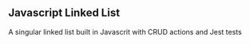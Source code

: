 ## Javascript Linked List

A singular linked list built in Javascrit with CRUD actions and Jest tests
